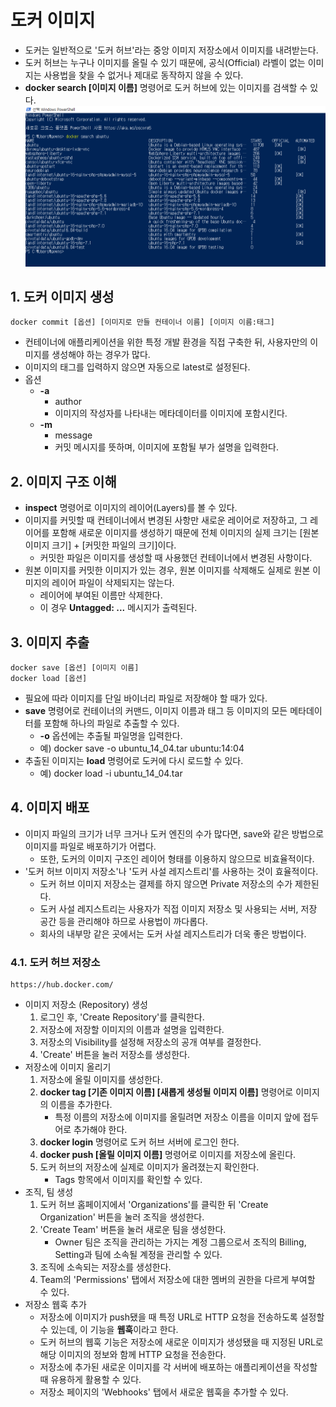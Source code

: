 # 도커 이미지
- 도커는 일반적으로 '도커 허브'라는 중앙 이미지 저장소에서 이미지를 내려받는다.
- 도커 허브는 누구나 이미지를 올릴 수 있기 때문에, 공식(Official) 라벨이 없는 이미지는 사용법을 찾을 수 없거나 제대로 동작하지 않을 수 있다.
- **docker search [이미지 이름]** 명령어로 도커 허브에 있는 이미지를 검색할 수 있다.
![](images/우분투검색.png)

## 1. 도커 이미지 생성
    docker commit [옵션] [이미지로 만들 컨테이너 이름] [이미지 이름:태그]
- 컨테이너에 애플리케이션을 위한 특정 개발 환경을 직접 구축한 뒤, 사용자만의 이미지를 생성해야 하는 경우가 많다.
- 이미지의 태그를 입력하지 않으면 자동으로 latest로 설정된다.
- 옵션
  - **-a**
    - author
    - 이미지의 작성자를 나타내는 메타데이터를 이미지에 포함시킨다.
  - **-m**
    - message
    - 커밋 메시지를 뜻하며, 이미지에 포함될 부가 설명을 입력한다.

## 2. 이미지 구조 이해
- **inspect** 명령어로 이미지의 레이어(Layers)를 볼 수 있다.
- 이미지를 커밋할 때 컨테이너에서 변경된 사항만 새로운 레이어로 저장하고, 그 레이어를 포함해 새로운 이미지를 생성하기 때문에 전체 이미지의 실제 크기는 [원본 이미지 크기] + [커밋한 파일의 크기]이다.
  - 커밋한 파일은 이미지를 생성할 때 사용했던 컨테이너에서 변경된 사항이다.
- 원본 이미지를 커밋한 이미지가 있는 경우, 원본 이미지를 삭제해도 실제로 원본 이미지의 레이어 파일이 삭제되지는 않는다.
  - 레이어에 부여된 이름만 삭제한다.
  - 이 경우 **Untagged: ...** 메시지가 출력된다.

## 3. 이미지 추출
    docker save [옵션] [이미지 이름]
    docker load [옵션]
- 필요에 따라 이미지를 단일 바이너리 파일로 저장해야 할 때가 있다.
- **save** 명령어로 컨테이너의 커맨드, 이미지 이름과 태그 등 이미지의 모든 메타데이터를 포함해 하나의 파일로 추출할 수 있다.
  - **-o** 옵션에는 추출될 파일명을 입력한다.
  - 예) docker save -o ubuntu_14_04.tar ubuntu:14:04
- 추출된 이미지는 **load** 명령어로 도커에 다시 로드할 수 있다.
  - 예) docker load -i ubuntu_14_04.tar

## 4. 이미지 배포
- 이미지 파일의 크기가 너무 크거나 도커 엔진의 수가 많다면, save와 같은 방법으로 이미지를 파일로 배포하기가 어렵다.
  - 또한, 도커의 이미지 구조인 레이어 형태를 이용하지 않으므로 비효율적이다.
- '도커 허브 이미지 저장소'나 '도커 사설 레지스트리'를 사용하는 것이 효율적이다.
  - 도커 허브 이미지 저장소는 결제를 하지 않으면 Private 저장소의 수가 제한된다.
  - 도커 사설 레지스트리는 사용자가 직접 이미지 저장소 및 사용되는 서버, 저장 공간 등을 관리해야 하므로 사용법이 까다롭다.
  - 회사의 내부망 같은 곳에서는 도커 사설 레지스트리가 더욱 좋은 방법이다.

### 4.1. 도커 허브 저장소
    https://hub.docker.com/
- 이미지 저장소 (Repository) 생성
    1. 로그인 후, 'Create Repository'를 클릭한다.
    2. 저장소에 저장할 이미지의 이름과 설명을 입력한다.
    3. 저장소의 Visibility를 설정해 저장소의 공개 여부를 결정한다.
    4. 'Create' 버튼을 눌러 저장소를 생성한다.
- 저장소에 이미지 올리기
    1. 저장소에 올릴 이미지를 생성한다.
    2. **docker tag [기존 이미지 이름] [새롭게 생성될 이미지 이름]** 명령어로 이미지의 이름을 추가한다.
        - 특정 이름의 저장소에 이미지를 올릴려면 저장소 이름을 이미지 앞에 접두어로 추가해야 한다.
    3. **docker login** 명령어로 도커 허브 서버에 로그인 한다.
    4. **docker push [올릴 이미지 이름]** 명령어로 이미지를 저장소에 올린다.
    5. 도커 허브의 저장소에 실제로 이미지가 올려졌는지 확인한다.
       - Tags 항목에서 이미지를 확인할 수 있다.
- 조직, 팀 생성
  1. 도커 허브 홈페이지에서 'Organizations'를 클릭한 뒤 'Create Organization' 버튼을 눌러 조직을 생성한다.
  2. 'Create Team' 버튼을 눌러 새로운 팀을 생성한다.
     - Owner 팀은 조직을 관리하는 가지는 계정 그룹으로서 조직의 Billing, Setting과 팀에 소속될 계정을 관리할 수 있다.
  3. 조직에 소속되는 저장소를 생성한다.
  4. Team의 'Permissions' 탭에서 저장소에 대한 멤버의 권한을 다르게 부여할 수 있다.
- 저장소 웹훅 추가
  - 저장소에 이미지가 push됐을 때 특정 URL로 HTTP 요청을 전송하도록 설정할 수 있는데, 이 기능을 **웹훅**이라고 한다.
  - 도커 허브의 웹훅 기능은 저장소에 새로운 이미지가 생성됐을 때 지정된 URL로 해당 이미지의 정보와 함께 HTTP 요청을 전송한다.
  - 저장소에 추가된 새로운 이미지를 각 서버에 배포하는 애플리케이션을 작성할 때 유용하게 활용할 수 있다.
  - 저장소 페이지의 'Webhooks' 탭에서 새로운 웹훅을 추가할 수 있다.